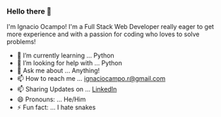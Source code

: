### Hello there 👋
I'm Ignacio Ocampo! I'm a Full Stack Web Developer really eager to get more experience and with a passion for coding who loves to solve problems!


- 🌱 I’m currently learning ... Python
- 🤔 I’m looking for help with ... Python
- 💬 Ask me about ... Anything!
- 📫 How to reach me ... ignaciocampo.r@gmail.com
- 📫 Sharing Updates on ... [LinkedIn](https://www.linkedin.com/in/ignacioocampor/)
- 😄 Pronouns: ... He/Him
- ⚡ Fun fact: ... I hate snakes

